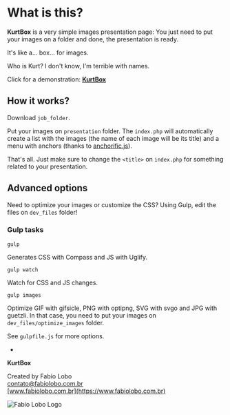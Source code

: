 # What is this?

**KurtBox** is a very simple images presentation page: You just need to put your images on a folder and done, the presentation is ready.

It's like a... box... for images.

Who is Kurt? I don't know, I'm terrible with names.

Click for a demonstration: [**KurtBox**](https://www.fabiolobo.com.br/labs/kurtbox/)

## How it works?

Download `job_folder`.

Put your images on `presentation` folder. The `index.php` will automatically create a list with the images (the name of each image will be its title) and a menu with anchors (thanks to [anchorific.js](https://github.com/renettarenula/anchorific.js/)).

That's all. Just make sure to change the `<title>` on `index.php` for something related to your presentation.

## Advanced options

Need to optimize your images or customize the CSS? Using Gulp, edit the files on `dev_files` folder!

### Gulp tasks

	gulp
	
Generates CSS with Compass and JS with Uglify.

	gulp watch
	
Watch for CSS and JS changes.

	gulp images
	
Optimize GIF with gifsicle, PNG with optipng, SVG with svgo and JPG with guetzli. In that case, you need to put your images on `dev_files/optimize_images` folder.

See `gulpfile.js` for more options.

-

**KurtBox**

Created by Fabio Lobo  
contato@fabiolobo.com.br  
[www.fabiolobo.com.br](https://www.fabiolobo.com.br)  

![Fabio Lobo Logo](https://www.fabiolobo.com.br/wp-content/themes/fl5.0/images/logo.svg)